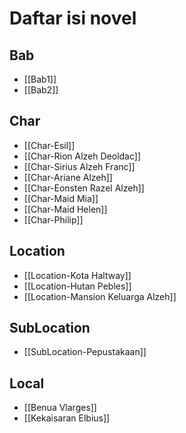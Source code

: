 # Daftar isi novel

## Bab
- [[Bab1]]
- [[Bab2]]

## Char
- [[Char-Esil]]
- [[Char-Rion Alzeh Deoldac]]
- [[Char-Sirius Alzeh Franc]]
- [[Char-Ariane Alzeh]]
- [[Char-Eonsten Razel Alzeh]]
- [[Char-Maid Mia]]
- [[Char-Maid Helen]]
- [[Char-Philip]]

## Location
- [[Location-Kota Haltway]]
- [[Location-Hutan Pebles]]
- [[Location-Mansion Keluarga Alzeh]]

## SubLocation
- [[SubLocation-Pepustakaan]]

## Local
- [[Benua Vlarges]]
- [[Kekaisaran Elbius]]